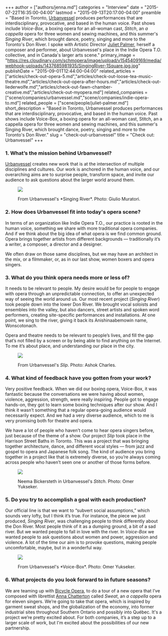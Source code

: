 +++
author = ["authors/jenna.md"]
categories = "Interview"
date = "2015-07-22T16:35:00-04:00"
lastmod = "2015-09-13T20:17:00-04:00"
preamble = "Based in Toronto, [Urbanvessel](/scene/companies/urbanvessel/) produces performances that are interdisciplinary, provocative, and based in the human voice. Past shows include *Voice-Box*, a boxing opera for an all-woman cast, *Stitch*, an *a cappella* opera for three women and sewing machines, and this summer's *Singing River*, which brought dance, poetry, singing and more to the Toronto's Don River. I spoke with Artistic Director [Juliet Palmer](/scene/people/juliet-palmer/), herself a composer and performer, about Urbanvessel's place in the Indie Opera T.O. collective, and in Canada's larger arts scene."
primary_image = "https://res.cloudinary.com/schmopera/image/upload/v1545409169/media/webhook-uploads/1437685981935/SingingRiver-1Square.jpg.jpg"
publishDate = "2015-09-01T12:44:00-04:00"
related_articles = ["articles/check-out-opera-5.md","articles/check-out-loose-tea-music-theatre.md","articles/check-out-opera-after-hours.md","articles/check-out-liederwolfe.md","articles/check-out-fawn-chamber-creative.md","articles/check-out-myopera.md"]
related_companies = ["scene/companies/urbanvessel.md","scene/companies/indie-opera-to.md"]
related_people = ["scene/people/juliet-palmer.md"]
short_description = "Based in Toronto, Urbanvessel produces performances that are interdisciplinary, provocative, and based in the human voice. Past shows include Voice-Box, a boxing opera for an all-woman cast, Stitch, an a cappella opera for three women and sewing machines, and this summer&#039;s Singing River, which brought dance, poetry, singing and more to the Toronto&#039;s Don River."
slug = "check-out-urbanvessel"
title = "Check out: Urbanvessel"
+++

### 1. What’s the mission behind Urbanvessel?

[Urbanvessel](/scene/companies/urban-vessel/) creates new work that is at the intersection of multiple disciplines and cultures. Our work is anchored in the human voice, and our overarching aims are to surprise people, transform space, and invite our audience to ask questions about the larger world around them.

<figure data-type="image">

![](https://res.cloudinary.com/schmopera/image/upload/v1545409169/media/webhook-uploads/1437692324321/SingingRiver-4Resized.jpg.jpg)
<figcaption>From Urbanvessel's *Singing River*. Photo: Giulio Muratori.</figcaption>
</figure>

### 2. How does Urbanvessel fit into today's opera scene?

In terms of an organization like Indie Opera T.O., our practice is rooted in the human voice, something we share with more traditional opera companies. And if we think about the big idea of what opera is we find common ground. Opera brings together artists from different backgrounds — traditionally it’s a writer, a composer, a director and a designer. 

We often draw on those same disciplines, but we may have an architect in the mix, or a filmmaker, or, as in our last show, women boxers and opera singers.

### 3. What do you think opera needs more or less of?

It needs to be relevant to people. My desire would be for people to engage with opera through an unpredictable connection, to offer an unexpected way of seeing the world around us. Our most recent project (*Singing River*) took people down into the lower Don River. We brought vocal soloists and ensembles into the valley, but also dancers, street artists and spoken word performers, creating site-specific performances and installations. At one point, we sing to the river, giving it back its Anishinaabemowin name, Wonscotonach.

Opera and theatre needs to be relevant to people’s lives, and fill the gap that’s not filled by a screen or by being able to find anything on the Internet. To me it’s about place, and understanding our place in the city.

<figure data-type="image">

![](https://res.cloudinary.com/schmopera/image/upload/v1545409169/media/webhook-uploads/1437692491927/SLIP-1Resized.jpg.jpg)<figcaption>From Urbanvessel's *Slip*. Photo: Ashok Charles.</figcaption>
</figure>

### 4. What kind of feedback have you gotten from your work?

Very positive feedback. When we did our boxing opera, Voice-Box, it was fantastic because the conversations we were having about women, violence, aggression, strength, were really inspiring. People got to engage hands-on, they got to learn some boxing techniques after our show. And I think it wasn’t something that a regular opera-going audience would necessarily expect. And we had a very diverse audience, which to me is very promising both for theatre and opera.

We have a lot of people who haven’t come to hear opera singers before, just because of the theme of a show. Our project *Slip* took place in the Harrison Street Baths in Toronto. This was a project that was bringing together architecture, dance, and different vocal styles — from jazz and gospel to opera and Japanese folk song. The kind of audience you bring together in a project like that is extremely diverse, so you’re always coming across people who haven’t seen one or another of those forms before.

<figure data-type="image">

![](https://res.cloudinary.com/schmopera/image/upload/v1545409169/media/webhook-uploads/1437692632593/STITCH-1Resized.jpg.jpg)<figcaption>Neema Bickersteth in Urbanvessel's *Stitch*. Photo: Omer Yukseker.</figcaption>
</figure>

### 5. Do you try to accomplish a goal with each production?

Our official line is that we want to “subvert social assumptions,” which sounds very lofty, but I think it’s true. For instance, the piece we just produced, *Singing River*, was challenging people to think differently about the Don River. Most people think of it as a dumping ground, a bit of a sad river. But we wanted people to fall in love with the river. In *Voice-Box* we wanted people to ask questions about women and power, aggression and violence. A lot of the time our aim is to provoke questions, making people uncomfortable, maybe, but in a wonderful way.

<figure data-type="image">

![](https://res.cloudinary.com/schmopera/image/upload/v1545409169/media/webhook-uploads/1437692869350/VOICE-BOX-3Resized.jpg.jpg)
<figcaption>From Urbanvessel's *Voice-Box*. Photo: Omer Yukseker.</figcaption>
</figure>

### 6. What projects do you look forward to in future seasons?

We are teaming up with [Bicycle Opera](/scene/companies/the-bicycle-opera-project/), to do a tour of a new opera that I’ve composed with librettist [Anna Chatterton](/scene/people/anna-chatterton/) called *Sweat*, an *a cappella* opera for eleven singers. We’re going to take that opera, which is inspired by garment sweat shops, and the globalization of the economy, into former industrial sites throughout Southern Ontario and possibly into Québec. It's a project we’re pretty excited about. For both companies, it’s a step up to a larger scale of work, but I'm excited about the possibilities of our new partnership.
